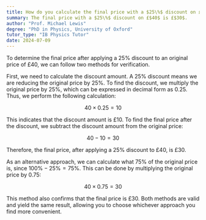 ```yaml
---
title: How do you calculate the final price with a $25\%$ discount on £$40$?
summary: The final price with a $25\%$ discount on £$40$ is £$30$.
author: "Prof. Michael Lewis"
degree: "PhD in Physics, University of Oxford"
tutor_type: "IB Physics Tutor"
date: 2024-07-09
---
```


To determine the final price after applying a 25% discount to an original price of £40, we can follow two methods for verification.

First, we need to calculate the discount amount. A 25% discount means we are reducing the original price by 25%. To find the discount, we multiply the original price by 25%, which can be expressed in decimal form as $0.25$. Thus, we perform the following calculation:

$$
40 \times 0.25 = 10
$$

This indicates that the discount amount is £10. To find the final price after the discount, we subtract the discount amount from the original price:

$$
40 - 10 = 30
$$

Therefore, the final price, after applying a 25% discount to £40, is £30.

As an alternative approach, we can calculate what 75% of the original price is, since $100\% - 25\% = 75\%$. This can be done by multiplying the original price by $0.75$:

$$
40 \times 0.75 = 30
$$

This method also confirms that the final price is £30. Both methods are valid and yield the same result, allowing you to choose whichever approach you find more convenient.
    